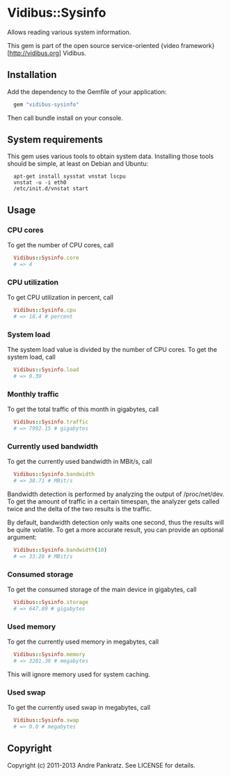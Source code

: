 # Vidibus::Sysinfo

Allows reading various system information.

This gem is part of the open source service-oriented {video framework}[http://vidibus.org] Vidibus.


## Installation

Add the dependency to the Gemfile of your application:

```ruby
  gem "vidibus-sysinfo"
```

Then call bundle install on your console.


## System requirements

This gem uses various tools to obtain system data. Installing those tools should be simple, at least on Debian and Ubuntu:

```shell
  apt-get install sysstat vnstat lscpu
  vnstat -u -i eth0
  /etc/init.d/vnstat start
```

## Usage

### CPU cores

To get the number of CPU cores, call

```ruby
  Vidibus::Sysinfo.core
  # => 4
```

### CPU utilization

To get CPU utilization in percent, call

```ruby
  Vidibus::Sysinfo.cpu
  # => 18.4 # percent
```

### System load

The system load value is divided by the number of CPU cores.
To get the system load, call

```ruby
  Vidibus::Sysinfo.load
  # => 0.39
```

### Monthly traffic

To get the total traffic of this month in gigabytes, call

```ruby
  Vidibus::Sysinfo.traffic
  # => 7992.15 # gigabytes
```

### Currently used bandwidth

To get the currently used bandwidth in MBit/s, call

```ruby
  Vidibus::Sysinfo.bandwidth
  # => 38.71 # MBit/s
```

Bandwidth detection is performed by analyzing the output of /proc/net/dev.
To get the amount of traffic in a certain timespan, the analyzer gets
called twice and the delta of the two results is the traffic.

By default, bandwidth detection only waits one second, thus the results
will be quite volatile. To get a more accurate result, you can provide
an optional argument:

```ruby
  Vidibus::Sysinfo.bandwidth(10)
  # => 33.28 # MBit/s
```

### Consumed storage

To get the consumed storage of the main device in gigabytes, call

```ruby
  Vidibus::Sysinfo.storage
  # => 647.89 # gigabytes
```

### Used memory

To get the currently used memory in megabytes, call

```ruby
  Vidibus::Sysinfo.memory
  # => 3281.38 # megabytes
```

This will ignore memory used for system caching.


### Used swap

To get the currently used swap in megabytes, call

```ruby
  Vidibus::Sysinfo.swap
  # => 0.0 # megabytes
```

## Copyright

Copyright (c) 2011-2013 Andre Pankratz. See LICENSE for details.
